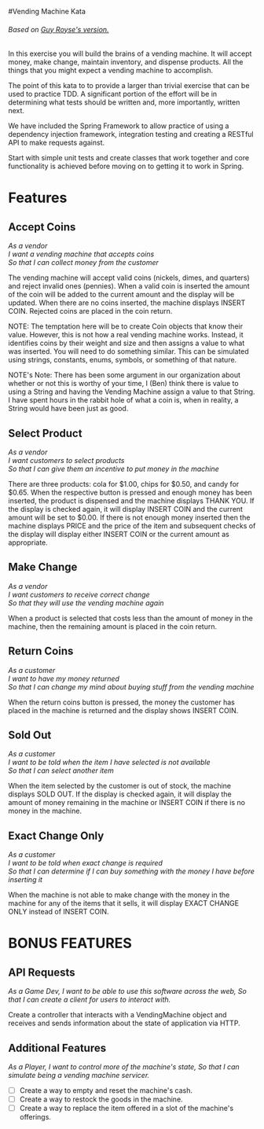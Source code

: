 #Vending Machine Kata
###### Based on [Guy Royse's version.](https://github.com/guyroyse/vending-machine-kata)


In this exercise you will build the brains of a vending machine.  It will accept money, make change, maintain
inventory, and dispense products.  All the things that you might expect a vending machine to accomplish.

The point of this kata to to provide a larger than trivial exercise that can be used to practice TDD.  A significant
portion of the effort will be in determining what tests should be written and, more importantly, written next.

We have included the Spring Framework to allow practice of using a dependency injection framework, integration testing 
and creating a RESTful API to make requests against.

Start with simple unit tests and create classes that work together and core functionality is achieved before moving on 
to getting it to work in Spring.
 
Features
========

Accept Coins
------------
  
_As a vendor_  
_I want a vending machine that accepts coins_  
_So that I can collect money from the customer_  

The vending machine will accept valid coins (nickels, dimes, and quarters) and reject invalid ones (pennies).  When a
valid coin is inserted the amount of the coin will be added to the current amount and the display will be updated.
When there are no coins inserted, the machine displays INSERT COIN.  Rejected coins are placed in the coin return.

NOTE: The temptation here will be to create Coin objects that know their value.  However, this is not how a real
  vending machine works.  Instead, it identifies coins by their weight and size and then assigns a value to what
  was inserted.  You will need to do something similar.  This can be simulated using strings, constants, enums,
  symbols, or something of that nature.
  
  NOTE's Note: There has been some argument in our organization about whether or not this is worthy of your time, I 
  (Ben) think there is value to using a String and having the Vending Machine assign a value to that String.  I have 
  spent hours in the rabbit hole of what a coin is, when in reality, a String would have been just as good. 

Select Product
--------------

_As a vendor_  
_I want customers to select products_  
_So that I can give them an incentive to put money in the machine_  

There are three products: cola for $1.00, chips for $0.50, and candy for $0.65.  When the respective button is pressed
and enough money has been inserted, the product is dispensed and the machine displays THANK YOU.  If the display is
checked again, it will display INSERT COIN and the current amount will be set to $0.00.  If there is not enough money
inserted then the machine displays PRICE and the price of the item and subsequent checks of the display will display
either INSERT COIN or the current amount as appropriate.

Make Change
-----------

_As a vendor_  
_I want customers to receive correct change_  
_So that they will use the vending machine again_  

When a product is selected that costs less than the amount of money in the machine, then the remaining amount is placed
in the coin return.

Return Coins
------------

_As a customer_  
_I want to have my money returned_  
_So that I can change my mind about buying stuff from the vending machine_  

When the return coins button is pressed, the money the customer has placed in the machine is returned and the display shows
INSERT COIN.

Sold Out
--------

_As a customer_  
_I want to be told when the item I have selected is not available_  
_So that I can select another item_  

When the item selected by the customer is out of stock, the machine displays SOLD OUT.  If the display is checked again,
it will display the amount of money remaining in the machine or INSERT COIN if there is no money in the machine.

Exact Change Only
-----------------

_As a customer_  
_I want to be told when exact change is required_  
_So that I can determine if I can buy something with the money I have before inserting it_  

When the machine is not able to make change with the money in the machine for any of the items that it sells, it will
display EXACT CHANGE ONLY instead of INSERT COIN.

BONUS FEATURES
==============
API Requests
------------

_As a Game Dev,_
_I want to be able to use this software across the web,_
_So that I can create a client for users to interact with._

Create a controller that interacts with a VendingMachine object and receives and sends information about the state of 
application via HTTP.

Additional Features
-------------------

_As a Player,_
_I want to control more of the machine's state,_
_So that I can simulate being a vending machine servicer._

- [ ] Create a way to empty and reset the machine's cash.
- [ ] Create a way to restock the goods in the machine. 
- [ ] Create a way to replace the item offered in a slot of the machine's offerings.